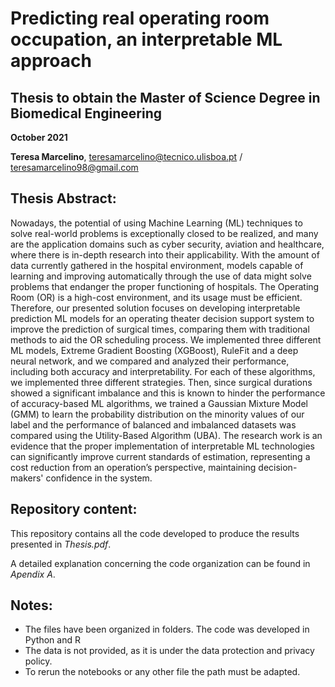 # Predicting real operating room occupation, an interpretable ML approach

## Thesis to obtain the Master of Science Degree in Biomedical Engineering

**October 2021**

**Teresa Marcelino**, teresamarcelino@tecnico.ulisboa.pt / teresamarcelino98@gmail.com

## Thesis Abstract:

Nowadays, the potential of using Machine Learning (ML) techniques to solve real-world problems is exceptionally closed to be realized, and many are the application domains such as cyber security, aviation and healthcare, where there is in-depth research into their applicability. With the amount of data currently gathered in the hospital environment, models capable of learning and improving automatically through the use of data might solve problems that endanger the proper functioning of hospitals. The Operating Room (OR) is a high-cost environment, and its usage must be efficient. Therefore, our presented solution focuses on developing interpretable prediction ML models for an operating theater decision support system to improve the prediction of surgical times, comparing them with traditional methods to aid the OR scheduling process. We implemented three different ML models, Extreme Gradient Boosting (XGBoost), RuleFit and a deep neural network, and we compared and analyzed their performance, including both accuracy and interpretability. For each of these algorithms, we implemented three different strategies. Then, since surgical durations showed a significant imbalance and this is known to hinder the performance of accuracy-based ML algorithms, we trained a Gaussian Mixture Model (GMM) to learn the probability distribution on the minority values of our label and the performance of balanced and imbalanced datasets was compared using the Utility-Based Algorithm (UBA). The research work is an evidence that the proper implementation of interpretable ML technologies can significantly improve current standards of estimation, representing a cost reduction from an operation’s perspective, maintaining decision-makers' confidence in the system. 

## Repository content:

This repository contains all the code developed to produce the results presented in *Thesis.pdf*.

A detailed explanation concerning the code organization can be found in *Apendix A*.

## Notes:

- The files have been organized in folders. The code was developed in Python and R
- The data is not provided, as it is under the data protection and privacy policy.
- To rerun the notebooks or any other file the path must be adapted.
 
